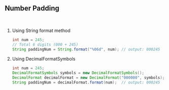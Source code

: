 ## **Number Padding**

<br>

1. Using String format method

    ```java
    int num = 245;
    // Total 6 digits (000 + 245)
    String paddingNum = String.format("%06d", num); // output: 000245
    ```

2. Using DecimalFormatSymbols

    ```java
    int num = 245;
    DecimalFormatSymbols symbols = new DecimalFormatSymbols();
    DecimalFormat decimalFormat = new DecimalFormat("000000", symbols);
    String paddingNum = decimalFormat.format(num);  // output: 000245
    ```

